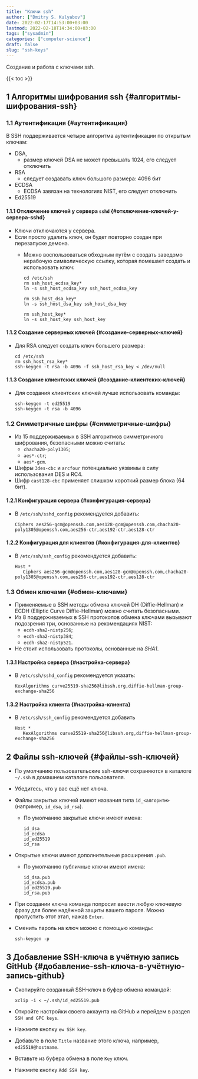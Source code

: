 ```yaml
---
title: "Ключи ssh"
author: ["Dmitry S. Kulyabov"]
date: 2022-02-17T14:53:00+03:00
lastmod: 2022-02-18T14:34:00+03:00
tags: ["sysadmin"]
categories: ["computer-science"]
draft: false
slug: "ssh-keys"
---
```


Создание и работа с ключами ssh.

<!--more-->

{{< toc >}}


## <span class="section-num">1</span> Алгоритмы шифрования ssh {#алгоритмы-шифрования-ssh}


### <span class="section-num">1.1</span> Аутентификация {#аутентификация}

В SSH поддерживается четыре алгоритма аутентификации по открытым ключам:

-   DSA,
    -   размер ключей DSA не может превышать 1024, его следует отключить
-   RSA
    -   следует создавать ключ большого размера: 4096 бит
-   ECDSA
    -   ECDSA завязан на технологиях NIST, его следует отключить
-   Ed25519


#### <span class="section-num">1.1.1</span> Отключение ключей у сервера `sshd` {#отключение-ключей-у-сервера-sshd}

-   Ключи отключаются у сервера.
-   Если просто удалить ключ, он будет повторно создан при перезапуске демона.
    -   Можно воспользоваться обходным путём с создать заведомо нерабочую символическую ссылку, которая помешает создать и использовать ключ:

        ```shell
        cd /etc/ssh
        rm ssh_host_ecdsa_key*
        ln -s ssh_host_ecdsa_key ssh_host_ecdsa_key

        rm ssh_host_dsa_key*
        ln -s ssh_host_dsa_key ssh_host_dsa_key

        rm ssh_host_key*
        ln -s ssh_host_key ssh_host_key
        ```


#### <span class="section-num">1.1.2</span> Создание серверных ключей {#создание-серверных-ключей}

-   Для RSA следует создать ключ большего размера:

    ```shell
    cd /etc/ssh
    rm ssh_host_rsa_key*
    ssh-keygen -t rsa -b 4096 -f ssh_host_rsa_key < /dev/null
    ```


#### <span class="section-num">1.1.3</span> Создание клиентских ключей {#создание-клиентских-ключей}

-   Для создания клиентских ключей лучше использовать команды:

    ```shell
    ssh-keygen -t ed25519
    ssh-keygen -t rsa -b 4096
    ```


### <span class="section-num">1.2</span> Симметричные шифры {#симметричные-шифры}

-   Из 15 поддерживаемых в SSH алгоритмов симметричного шифрования, безопасными можно считать:
    -   `chacha20-poly1305`;
    -   `aes*-ctr`;
    -   `aes*-gcm`.
-   Шифры `3des-cbc` и `arcfour` потенциально уязвимы в силу использования DES и RC4.
-   Шифр `cast128-cbc` применяет слишком короткий размер блока (64 бит).


#### <span class="section-num">1.2.1</span> Конфигурация сервера {#конфигурация-сервера}

-   В `/etc/ssh/sshd_config` рекомендуется добавить:

    ```conf-unix
    Ciphers aes256-gcm@openssh.com,aes128-gcm@openssh.com,chacha20-poly1305@openssh.com,aes256-ctr,aes192-ctr,aes128-ctr
    ```


#### <span class="section-num">1.2.2</span> Конфигурация для клиентов {#конфигурация-для-клиентов}

-   В `/etc/ssh/ssh_config` рекомендуется добавить:

    ```conf-unix
    Host *
       Ciphers aes256-gcm@openssh.com,aes128-gcm@openssh.com,chacha20-poly1305@openssh.com,aes256-ctr,aes192-ctr,aes128-ctr
    ```


### <span class="section-num">1.3</span> Обмен ключами {#обмен-ключами}

-   Применяемые в SSH методы обмена ключей  DH (Diffie-Hellman) и ECDH (Elliptic Curve Diffie-Hellman) можно считать безопасными.
-   Из 8 поддерживаемых в SSH протоколов обмена ключами вызывают подозрения три,  основанные на рекомендациях NIST:
    -   `ecdh-sha2-nistp256`;
    -   `ecdh-sha2-nistp384`;
    -   `ecdh-sha2-nistp521`.
-   Не стоит использовать протоколы, основанные на _SHA1_.


#### <span class="section-num">1.3.1</span> Настройка сервера {#настройка-сервера}

-   В `/etc/ssh/sshd_config` рекомендуется указать:

    ```conf-unix
    KexAlgorithms curve25519-sha256@libssh.org,diffie-hellman-group-exchange-sha256
    ```


#### <span class="section-num">1.3.2</span> Настройка клиента {#настройка-клиента}

-   В `/etc/ssh/ssh_config` рекомендуется добавить

    ```conf-unix
    Host *
       KexAlgorithms curve25519-sha256@libssh.org,diffie-hellman-group-exchange-sha256
    ```


## <span class="section-num">2</span> Файлы ssh-ключей {#файлы-ssh-ключей}

-   По умолчанию пользовательские ssh-ключи сохраняются в каталоге `~/.ssh` в домашнем каталоге пользователя.
-   Убедитесь, что у вас ещё нет ключа.
-   Файлы закрытых ключей имеют названия типа `id_<алгоритм>` (например, `id_dsa`, `id_rsa`).
    -   По умолчанию закрытые ключи имеют имена:

        ```shell
        id_dsa
        id_ecdsa
        id_ed25519
        id_rsa
        ```

-   Открытые ключи имеют дополнительные расширения `.pub`.
    -   По умолчанию публичные ключи имеют имена:

        ```shell
        id_dsa.pub
        id_ecdsa.pub
        id_ed25519.pub
        id_rsa.pub
        ```
-   При создании ключа команда попросит ввести любую ключевую фразу для более надёжной защиты вашего пароля. Можно пропустить этот этап, нажав `Enter`.
-   Сменить пароль на ключ можно с помощью команды:

    ```shell
    ssh-keygen -p
    ```


## <span class="section-num">3</span> Добавление SSH-ключа в учётную запись GitHub {#добавление-ssh-ключа-в-учётную-запись-github}

-   Скопируйте созданный SSH-ключ в буфер обмена командой:

    ```conf-unix
    xclip -i < ~/.ssh/id_ed25519.pub
    ```
-   Откройте настройки своего аккаунта на GitHub и перейдем в раздел `SSH and GPC keys`.
-   Нажмите кнопку `ew SSH key`.
-   Добавьте в поле `Title` название этого ключа, например, `ed25519@hostname`.
-   Вставьте из буфера обмена в поле `Key` ключ.
-   Нажмите кнопку `Add SSH key`.
